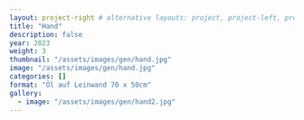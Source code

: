 ```yaml
---
layout: project-right # alternative layouts: project, project-left, project-right, project-top
title: "Hand"
description: false
year: 2023
weight: 3
thumbnail: "/assets/images/gen/hand.jpg"
image: "/assets/images/gen/hand.jpg"
categories: []
format: "Öl auf Leinwand 70 x 50cm"
gallery:
  - image: "/assets/images/gen/hand2.jpg"
---
```


